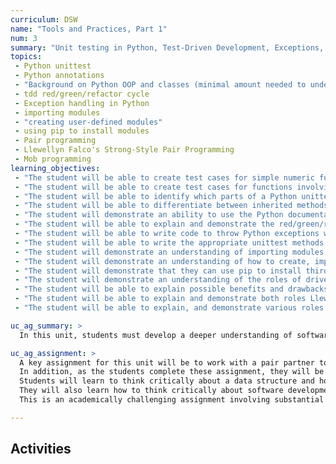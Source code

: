 ```yaml
---
curriculum: DSW
name: "Tools and Practices, Part 1"
num: 3
summary: "Unit testing in Python, Test-Driven Development, Exceptions, Modules"
topics:
 - Python unittest
 - Python annotations
 - "Background on Python OOP and classes (minimal amount needed to understand use of unittest)"
 - tdd red/green/refactor cycle
 - Exception handling in Python
 - importing modules
 - "creating user-defined modules"
 - using pip to install modules
 - Pair programming
 - Llewellyn Falco's Strong-Style Pair Programming
 - Mob programming
learning_objectives:
 - "The student will be able to create test cases for simple numeric functions"
 - "The student will be able to create test cases for functions involving complex data types"
 - "The student will be able to identify which parts of a Python unittest suite are annotations (e.g.  @unittest.skip())"
 - "The student will be able to differentiate between inherited methods and user-defined methods in the limited context of extending the unittest class to create test suites"
 - "The student will demonstrate an ability to use the Python documentation to locate the inherited methods of unittest"
 - "The student will be able to explain and demonstrate the red/green/refactor cycle"
 - "The student will be able to write code to throw Python exceptions when appropriate (e.g. when parameter values are not reasonable)"
 - "The student will be able to write the appropriate unittest methods to check that the correct Python exceptions are thrown"
 - "The student will demonstrate an understanding of importing modules, both user-defined and standard modules"
 - "The student will demonstrate an understanding of how to create, import and use their own modules"
 - "The student will demonstrate that they can use pip to install third-party libraries and then import them in their code"
 - "The student will demonstrate an understanding of the roles of driver and navigator in pair-programming"
 - "The student will be able to explain possible benefits and drawbacks of pair-programming"
 - "The student will be able to explain and demonstrate both roles Llewellyn's Falco's Strong-Style Pair Programing"
 - "The student will be able to explain, and demonstrate various roles in mob programming"

uc_ag_summary: >
  In this unit, students must develop a deeper understanding of software testing by writing their own tests.   They will also gain practice with the use of third party libraries, which can require considerable reading of documentation.    They will also begin to design, develop and test their own libraries of software.  Finally, students will be asked to engage in the practice of pair-programming, and the critically reflect (both orally and in writing) about at least two variants of this practice.

uc_ag_assignment: >
  A key assignment for this unit will be to work with a pair partner to identify a set of computations that can be done over some structured data, design unit tests for the functions that implement these computations, implement the functions as a Python module, and then document the module via docstrings.
  In addition, as the students complete these assignment, they will be asked to try out two different models of pair programming: traditional, and Falco's "strong style pairing", then write reflections and engage in class discussions about the benefits and pitfalls of each approach, and the situations where it may be applicable, justifying their reflections with evidence.
  Students will learn to think critically about a data structure and how to design, test and implement computations over that data structure.
  They will also learn how to think critically about software development practices, and their own interactions with fellow developers.
  This is an academically challenging assignment involving substantial reading and writing, problem-solving, analytical thinking, oral and listening skills, and one that gives an authentic taste of software development practices that students will see both in undergraduate Computer Science, and software industry settings.

---
```



## Activities




